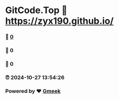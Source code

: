 # GitCode.Top :link: https://zyx190.github.io/ 
### :page_facing_up: [0](https://zyx190.github.io//tag.html) 
### :speech_balloon: 0 
### :hibiscus: 0 
### :alarm_clock: 2024-10-27 13:54:26 
### Powered by :heart: [Gmeek](https://github.com/Meekdai/Gmeek)
